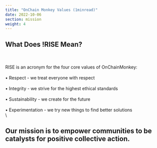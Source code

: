 ```yaml
---
title: "OnChain Monkey Values (1minread)"
date: 2022-10-06
section: mission
weight: 4
---
```



## What Does !RISE Mean?
\
\
RISE is an acronym for the four core values of OnChainMonkey:
\
\
•	Respect - we treat everyone with respect
\
\
•	Integrity - we strive for the highest ethical standards
\
\
•	Sustainability - we create for the future
\
\
•	Experimentation - we try new things to find better solutions
\
\
## Our mission is to empower communities to be catalysts for positive collective action.



